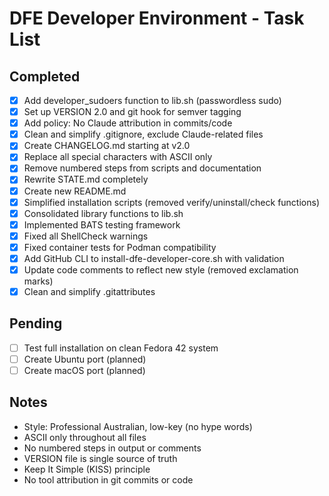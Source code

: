 # DFE Developer Environment - Task List

## Completed

- [x] Add developer_sudoers function to lib.sh (passwordless sudo)
- [x] Set up VERSION 2.0 and git hook for semver tagging
- [x] Add policy: No Claude attribution in commits/code
- [x] Clean and simplify .gitignore, exclude Claude-related files
- [x] Create CHANGELOG.md starting at v2.0
- [x] Replace all special characters with ASCII only
- [x] Remove numbered steps from scripts and documentation
- [x] Rewrite STATE.md completely
- [x] Create new README.md
- [x] Simplified installation scripts (removed verify/uninstall/check functions)
- [x] Consolidated library functions to lib.sh
- [x] Implemented BATS testing framework
- [x] Fixed all ShellCheck warnings
- [x] Fixed container tests for Podman compatibility
- [x] Add GitHub CLI to install-dfe-developer-core.sh with validation
- [x] Update code comments to reflect new style (removed exclamation marks)
- [x] Clean and simplify .gitattributes

## Pending

- [ ] Test full installation on clean Fedora 42 system
- [ ] Create Ubuntu port (planned)
- [ ] Create macOS port (planned)

## Notes

- Style: Professional Australian, low-key (no hype words)
- ASCII only throughout all files
- No numbered steps in output or comments
- VERSION file is single source of truth
- Keep It Simple (KISS) principle
- No tool attribution in git commits or code